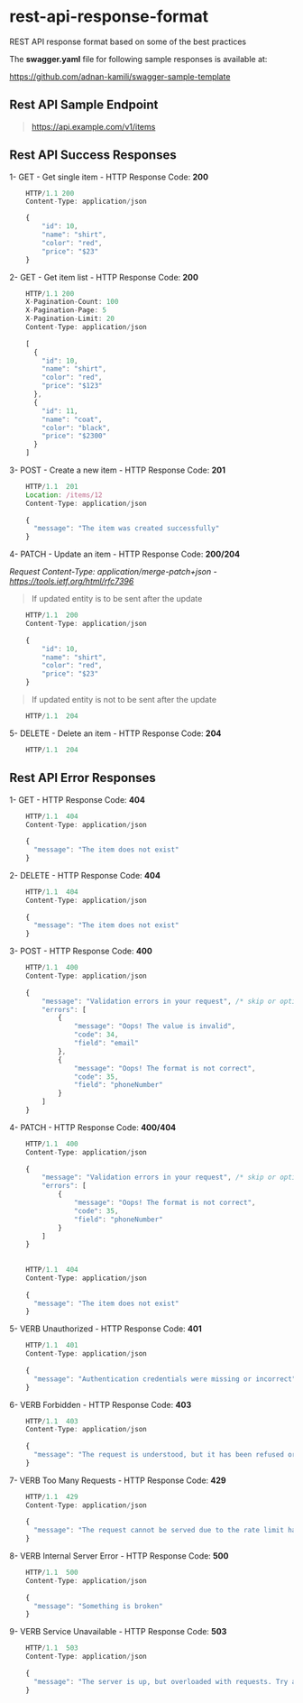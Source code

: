 # rest-api-response-format
REST API response format based on some of the best practices

The **swagger.yaml** file for following sample responses is available at:

https://github.com/adnan-kamili/swagger-sample-template

## Rest API Sample Endpoint

> https://api.example.com/v1/items

## Rest API Success Responses

1- GET - Get single item - HTTP Response Code: **200**
```javascript
    HTTP/1.1 200
    Content-Type: application/json

    {
        "id": 10,
        "name": "shirt",
        "color": "red",
        "price": "$23"
    }
```
2- GET - Get item list - HTTP Response Code: **200**
```javascript
    HTTP/1.1 200
    X-Pagination-Count: 100
    X-Pagination-Page: 5
    X-Pagination-Limit: 20
    Content-Type: application/json
    
    [
      {
        "id": 10,
        "name": "shirt",
        "color": "red",
        "price": "$123"
      },
      {
        "id": 11,
        "name": "coat",
        "color": "black",
        "price": "$2300"
      }
    ]
```

3- POST - Create a new item - HTTP Response Code: **201**
```javascript
    HTTP/1.1  201
    Location: /items/12
    Content-Type: application/json
 
    {
      "message": "The item was created successfully"
    }
```
4- PATCH - Update an item - HTTP Response Code: **200/204** 

*Request Content-Type: application/merge-patch+json - https://tools.ietf.org/html/rfc7396*

> If updated entity is to be sent after the update

```javascript
    HTTP/1.1  200
    Content-Type: application/json
 
    {
        "id": 10,
        "name": "shirt",
        "color": "red",
        "price": "$23"
    }
```

> If updated entity is not to be sent after the update

```javascript
    HTTP/1.1  204
```

5- DELETE - Delete an item - HTTP Response Code: **204**
```javascript
    HTTP/1.1  204
```


## Rest API Error Responses

1- GET - HTTP Response Code: **404**

```javascript
    HTTP/1.1  404
    Content-Type: application/json
 
    {
      "message": "The item does not exist"
    }
```
2- DELETE - HTTP Response Code: **404**
```javascript
    HTTP/1.1  404
    Content-Type: application/json
 
    {
      "message": "The item does not exist"
    }
```
3- POST -  HTTP Response Code: **400**
```javascript
    HTTP/1.1  400
    Content-Type: application/json
    
    {
        "message": "Validation errors in your request", /* skip or optional error message */
        "errors": [
            {
                "message": "Oops! The value is invalid",
                "code": 34,
                "field": "email"
            },
            {
                "message": "Oops! The format is not correct",
                "code": 35,
                "field": "phoneNumber"
            }
        ]
    }
```
4- PATCH -  HTTP Response Code: **400/404**
```javascript
    HTTP/1.1  400
    Content-Type: application/json
    
    {
        "message": "Validation errors in your request", /* skip or optional error message */
        "errors": [
            {
                "message": "Oops! The format is not correct",
                "code": 35,
                "field": "phoneNumber"
            }
        ]
    }
    
    
    HTTP/1.1  404
    Content-Type: application/json
 
    {
      "message": "The item does not exist"
    }
```
5- VERB Unauthorized - HTTP Response Code: **401**
```javascript
    HTTP/1.1  401
    Content-Type: application/json
 
    {
      "message": "Authentication credentials were missing or incorrect"
    }
```
6- VERB Forbidden - HTTP Response Code: **403**
```javascript
    HTTP/1.1  403
    Content-Type: application/json
 
    {
      "message": "The request is understood, but it has been refused or access is not allowed"
    }
```
7- VERB Too Many Requests - HTTP Response Code: **429**
```javascript
    HTTP/1.1  429
    Content-Type: application/json
 
    {
      "message": "The request cannot be served due to the rate limit having been exhausted for the resource"
    }
```
8- VERB Internal Server Error - HTTP Response Code: **500**
```javascript
    HTTP/1.1  500
    Content-Type: application/json
 
    {
      "message": "Something is broken"
    }
```
9- VERB Service Unavailable - HTTP Response Code: **503**
```javascript
    HTTP/1.1  503
    Content-Type: application/json
 
    {
      "message": "The server is up, but overloaded with requests. Try again later!"
    }
```

